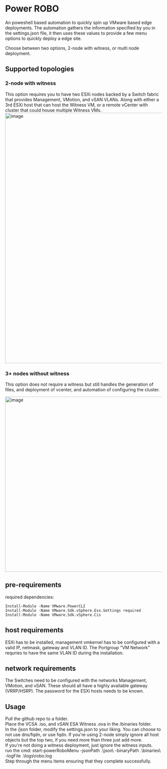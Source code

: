 # Power ROBO
An poweshell based automation to quickly spin up VMware based edge deployments. The automation gathers the information specified by you in the settings.json file, it then uses these values to provide a few menu options to quickly deploy a edge site.

Choose between two options, 2-node with witness, or multi node deployment.

## Supported topologies

### 2-node with witness
This option requires you to have two ESXi nodes backed by a Switch fabric that provides Management, VMotion, and vSAN VLANs.
Along with either a 3rd ESXi host that can host the Witness VM, or a remote vCenter with cluster that could house multiple Witness VMs.
<img width="803" alt="image" src="https://github.com/user-attachments/assets/c81c03fe-9716-47dc-9ddf-a238fe3ccceb" />


### 3+ nodes without witness
This option does not require a witness but still handles the generation of files, and deployment of vcenter, and automation of configuring the cluster.

<img width="562" alt="image" src="https://github.com/user-attachments/assets/c9dad6af-745b-4169-bb1f-6410f00fe421" />


## pre-requirements

required dependencies:
```
Install-Module -Name VMware.PowerCLI
Install-Module -Name VMware.Sdk.vSphere.Esx.Settings required
Install-Module -Name VMware.Sdk.vSphere.Cis
```

## host requirements
ESXi has to be installed, management vmkernel has to be configured with a valid IP, netmask, gateway and VLAN ID. The Portgroup "VM Network" requries to have the same VLAN ID during the installation.

## network requirements
The Switches need to be configured with the networks Management, VMotion, and vSAN. These should all have a highly available gateway (VRRP/HSRP). The password for the ESXi hosts needs to be known.

## Usage
Pull the github repo to a folder. <br/>
Place the VCSA .iso, and vSAN ESA Witness .ova in the /binaries folder. <br/>
In the /json folder, modify the settings.json to your liking. You can choose to not use dns/fqdn, or use fqdn. If you're using 2-node simply ignore all host objects but the top two, if you need more than three just add more. <br/>
If you're not doing a witness deployment, just ignore the witness inputs. <br/>
run the cmd: start-powerRoboMenu -jsonPath .\json\ -binaryPath .\binaries\ -logFile .\logs\robo.log <br/>
Step through the menu items ensuring that they complete successfully.
